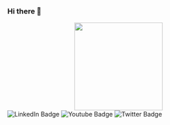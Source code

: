 ### Hi there 👋

<div id="header" align="center">
  <img src="[https://media.giphy.com/media/HQHwvSBSy7s0AXOlWt/giphy.gif](https://media.giphy.com/media/v1.Y2lkPTc5MGI3NjExMnU4ZzhpOWt2cXQza3dkcDlzdGZidWprZnUweXljbGd4MGwwdDJ4MSZlcD12MV9pbnRlcm5hbF9naWZfYnlfaWQmY3Q9Zw/ES9cAJlcxblRESzOH1/giphy.gif)" width="200"/>
</div>

<div id="badges">
  <img src="https://img.shields.io/badge/LinkedIn-blue?style=for-the-badge&logo=linkedin&logoColor=white" alt="LinkedIn Badge"/>
  <img src="https://img.shields.io/badge/YouTube-red?style=for-the-badge&logo=youtube&logoColor=white" alt="Youtube Badge"/>
  <img src="https://img.shields.io/badge/Twitter-blue?style=for-the-badge&logo=twitter&logoColor=white" alt="Twitter Badge"/>
</div>

